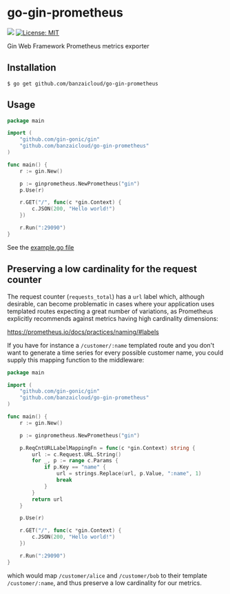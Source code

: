 # go-gin-prometheus
[![](https://godoc.org/github.com/zsais/go-gin-prometheus?status.svg)](https://godoc.org/github.com/zsais/go-gin-prometheus) [![License: MIT](https://img.shields.io/badge/License-MIT-yellow.svg)](https://opensource.org/licenses/MIT)

Gin Web Framework Prometheus metrics exporter

## Installation

`$ go get github.com/banzaicloud/go-gin-prometheus`

## Usage

```go
package main

import (
	"github.com/gin-gonic/gin"
	"github.com/banzaicloud/go-gin-prometheus"
)

func main() {
	r := gin.New()

	p := ginprometheus.NewPrometheus("gin")
	p.Use(r)

	r.GET("/", func(c *gin.Context) {
		c.JSON(200, "Hello world!")
	})

	r.Run(":29090")
}
```

See the [example.go file](https://github.com/zsais/go-gin-prometheus/blob/master/example/example.go)

## Preserving a low cardinality for the request counter

The request counter (`requests_total`) has a `url` label which,
although desirable, can become problematic in cases where your
application uses templated routes expecting a great number of
variations, as Prometheus explicitly recommends against metrics having
high cardinality dimensions:

https://prometheus.io/docs/practices/naming/#labels

If you have for instance a `/customer/:name` templated route and you
don't want to generate a time series for every possible customer name,
you could supply this mapping function to the middleware:

```go
package main

import (
	"github.com/gin-gonic/gin"
	"github.com/banzaicloud/go-gin-prometheus"
)

func main() {
	r := gin.New()

	p := ginprometheus.NewPrometheus("gin")

	p.ReqCntURLLabelMappingFn = func(c *gin.Context) string {
		url := c.Request.URL.String()
		for _, p := range c.Params {
			if p.Key == "name" {
				url = strings.Replace(url, p.Value, ":name", 1)
				break
			}
		}
		return url
	}

	p.Use(r)

	r.GET("/", func(c *gin.Context) {
		c.JSON(200, "Hello world!")
	})

	r.Run(":29090")
}
```

which would map `/customer/alice` and `/customer/bob` to their
template `/customer/:name`, and thus preserve a low cardinality for
our metrics.

